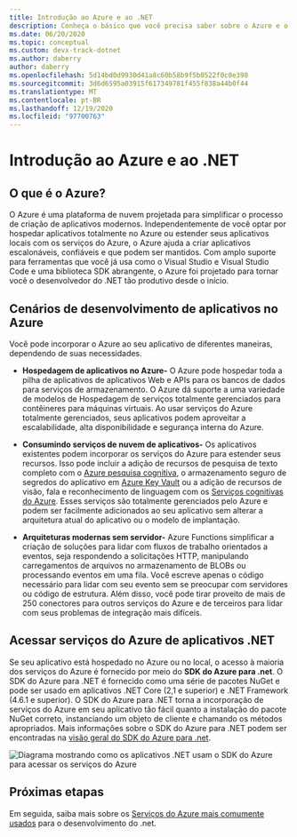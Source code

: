 ```yaml
---
title: Introdução ao Azure e ao .NET
description: Conheça o básico que você precisa saber sobre o Azure e o .NET.
ms.date: 06/20/2020
ms.topic: conceptual
ms.custom: devx-track-dotnet
ms.author: daberry
author: daberry
ms.openlocfilehash: 5d14bd0d9930d41a8c60b58b9f5b0522f0c0e398
ms.sourcegitcommit: 3d6d6595a03915f617349781f455f838a44b0f44
ms.translationtype: MT
ms.contentlocale: pt-BR
ms.lasthandoff: 12/19/2020
ms.locfileid: "97700763"
---
```

# <a name="introduction-to-azure-and-net"></a>Introdução ao Azure e ao .NET

## <a name="what-is-azure"></a>O que é o Azure?

O Azure é uma plataforma de nuvem projetada para simplificar o processo de criação de aplicativos modernos.  Independentemente de você optar por hospedar aplicativos totalmente no Azure ou estender seus aplicativos locais com os serviços do Azure, o Azure ajuda a criar aplicativos escalonáveis, confiáveis e que podem ser mantidos.  Com amplo suporte para ferramentas que você já usa como o Visual Studio e Visual Studio Code e uma biblioteca SDK abrangente, o Azure foi projetado para tornar você o desenvolvedor do .NET tão produtivo desde o início.

## <a name="application-development-scenarios-on-azure"></a>Cenários de desenvolvimento de aplicativos no Azure

Você pode incorporar o Azure ao seu aplicativo de diferentes maneiras, dependendo de suas necessidades.

- **Hospedagem de aplicativos no Azure-** O Azure pode hospedar toda a pilha de aplicativos de aplicativos Web e APIs para os bancos de dados para serviços de armazenamento. O Azure dá suporte a uma variedade de modelos de Hospedagem de serviços totalmente gerenciados para contêineres para máquinas virtuais. Ao usar serviços do Azure totalmente gerenciados, seus aplicativos podem aproveitar a escalabilidade, alta disponibilidade e segurança interna do Azure.

- **Consumindo serviços de nuvem de aplicativos-** Os aplicativos existentes podem incorporar os serviços do Azure para estender seus recursos.  Isso pode incluir a adição de recursos de pesquisa de texto completo com o [Azure pesquisa cognitiva](/azure/search/search-what-is-azure-search), o armazenamento seguro de segredos do aplicativo em [Azure Key Vault](/azure/key-vault/) ou a adição de recursos de visão, fala e reconhecimento de linguagem com os [Serviços cognitivas do Azure](/azure/cognitive-services/).  Esses serviços são totalmente gerenciados pelo Azure e podem ser facilmente adicionados ao seu aplicativo sem alterar a arquitetura atual do aplicativo ou o modelo de implantação.

- **Arquiteturas modernas sem servidor-** Azure Functions simplificar a criação de soluções para lidar com fluxos de trabalho orientados a eventos, seja respondendo a solicitações HTTP, manipulando carregamentos de arquivos no armazenamento de BLOBs ou processando eventos em uma fila.  Você escreve apenas o código necessário para lidar com seu evento sem se preocupar com servidores ou código de estrutura.  Além disso, você pode tirar proveito de mais de 250 conectores para outros serviços do Azure e de terceiros para lidar com seus problemas de integração mais difíceis.

## <a name="access-azure-services-from-net-applications"></a>Acessar serviços do Azure de aplicativos .NET

Se seu aplicativo está hospedado no Azure ou no local, o acesso à maioria dos serviços do Azure é fornecido por meio do **SDK do Azure para .net**.  O SDK do Azure para .NET é fornecido como uma série de pacotes NuGet e pode ser usado em aplicativos .NET Core (2,1 e superior) e .NET Framework (4.6.1 e superior). O SDK do Azure para .NET torna a incorporação de serviços do Azure em seu aplicativo tão fácil quanto a instalação do pacote NuGet correto, instanciando um objeto de cliente e chamando os métodos apropriados. Mais informações sobre o SDK do Azure para .NET podem ser encontradas na [visão geral do SDK do Azure para .net](./sdk/azure-sdk-for-dotnet.md).

![Diagrama mostrando como os aplicativos .NET usam o SDK do Azure para acessar os serviços do Azure](./media/azure-sdk-for-dotnet-overview.png)

## <a name="next-steps"></a>Próximas etapas

Em seguida, saiba mais sobre os [Serviços do Azure mais comumente usados](./key-azure-services.md) para o desenvolvimento do .net.
